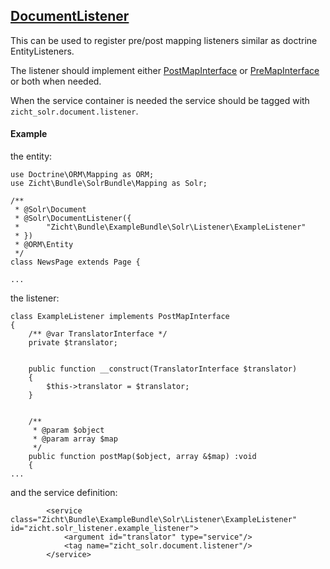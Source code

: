 ## [DocumentListener](../../src/Zicht/Bundle/SolrBundle/Mapping/DocumentListener.php)

This can be used to register pre/post mapping listeners similar as doctrine EntityListeners. 

The listener should implement either [PostMapInterface](../../src/Zicht/Bundle/SolrBundle/Mapping/PostMapInterface.php) or [PreMapInterface](../../src/Zicht/Bundle/SolrBundle/Mapping/PreMapInterface) or both when needed. 

When the service container is needed the service should be tagged with `zicht_solr.document.listener`. 

#### Example

the entity:

```
use Doctrine\ORM\Mapping as ORM;
use Zicht\Bundle\SolrBundle\Mapping as Solr;

/**
 * @Solr\Document
 * @Solr\DocumentListener({
 *      "Zicht\Bundle\ExampleBundle\Solr\Listener\ExampleListener"
 * })
 * @ORM\Entity
 */
class NewsPage extends Page {

...
```

the listener:

```
class ExampleListener implements PostMapInterface
{
    /** @var TranslatorInterface */
    private $translator;


    public function __construct(TranslatorInterface $translator)
    {
        $this->translator = $translator;
    }


    /**
     * @param $object
     * @param array $map
     */
    public function postMap($object, array &$map) :void
    {
...
```

and the service definition:

```
        <service class="Zicht\Bundle\ExampleBundle\Solr\Listener\ExampleListener" id="zicht.solr_listener.example_listener">
            <argument id="translator" type="service"/>
            <tag name="zicht_solr.document.listener"/>
        </service>
```
